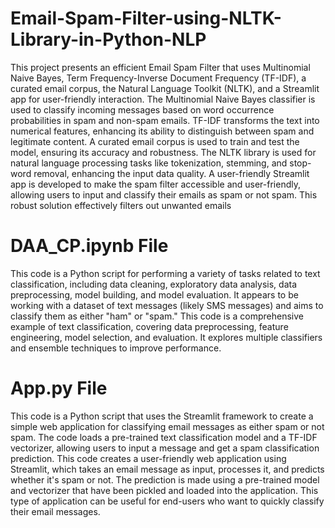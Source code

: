 ﻿# Email-Spam-Filter-using-NLTK-Library-in-Python-NLP

This project presents an efficient Email Spam Filter that uses Multinomial Naive Bayes, Term Frequency-Inverse Document Frequency (TF-IDF), a curated email corpus, the Natural Language Toolkit (NLTK), and a Streamlit app for user-friendly interaction.
The Multinomial Naive Bayes classifier is used to classify incoming messages based on word occurrence probabilities in spam and non-spam emails. 
TF-IDF transforms the text into numerical features, enhancing its ability to distinguish between spam and legitimate content. 
A curated email corpus is used to train and test the model, ensuring its accuracy and robustness. 
The NLTK library is used for natural language processing tasks like tokenization, stemming, and stop-word removal, enhancing the input data quality. 
A user-friendly Streamlit app is developed to make the spam filter accessible and user-friendly, allowing users to input and classify their emails as spam or not spam. 
This robust solution effectively filters out unwanted emails

# DAA_CP.ipynb File

This code is a Python script for performing a variety of tasks related to text classification, including data cleaning, exploratory data analysis, data preprocessing, model building, and model evaluation. 
It appears to be working with a dataset of text messages (likely SMS messages) and aims to classify them as either "ham" or "spam." 
This code is a comprehensive example of text classification, covering data preprocessing, feature engineering, model selection, and evaluation. 
It explores multiple classifiers and ensemble techniques to improve performance.

# App.py File

This code is a Python script that uses the Streamlit framework to create a simple web application for classifying email messages as either spam or not spam. 
The code loads a pre-trained text classification model and a TF-IDF vectorizer, allowing users to input a message and get a spam classification prediction.
This code creates a user-friendly web application using Streamlit, which takes an email message as input, processes it, and predicts whether it's spam or not. 
The prediction is made using a pre-trained model and vectorizer that have been pickled and loaded into the application. 
This type of application can be useful for end-users who want to quickly classify their email messages.
